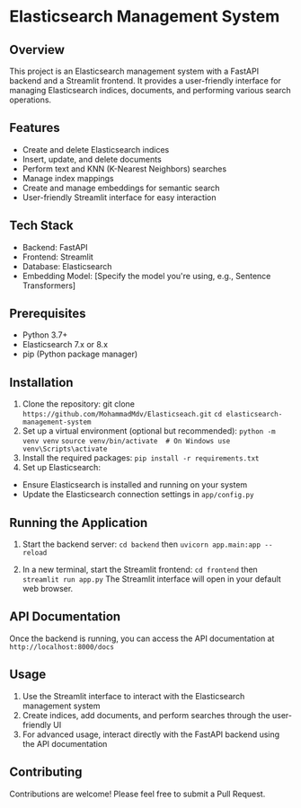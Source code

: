 # Elasticsearch Management System

## Overview
This project is an Elasticsearch management system with a FastAPI backend and a Streamlit frontend. It provides a user-friendly interface for managing Elasticsearch indices, documents, and performing various search operations.

## Features
- Create and delete Elasticsearch indices
- Insert, update, and delete documents
- Perform text and KNN (K-Nearest Neighbors) searches
- Manage index mappings
- Create and manage embeddings for semantic search
- User-friendly Streamlit interface for easy interaction

## Tech Stack
- Backend: FastAPI
- Frontend: Streamlit
- Database: Elasticsearch
- Embedding Model: [Specify the model you're using, e.g., Sentence Transformers]

## Prerequisites
- Python 3.7+
- Elasticsearch 7.x or 8.x
- pip (Python package manager)

## Installation

1. Clone the repository:
git clone ```https://github.com/MohammadMdv/Elasticseach.git```
```cd elasticsearch-management-system```
2. Set up a virtual environment (optional but recommended):
```python -m venv venv```
```source venv/bin/activate  # On Windows use venv\Scripts\activate```
3. Install the required packages:
```pip install -r requirements.txt```
4. Set up Elasticsearch:
- Ensure Elasticsearch is installed and running on your system
- Update the Elasticsearch connection settings in `app/config.py`

## Running the Application

1. Start the backend server:
```cd backend```
then
```uvicorn app.main:app --reload```


2. In a new terminal, start the Streamlit frontend:
```cd frontend```
then
```streamlit run app.py```
The Streamlit interface will open in your default web browser.

## API Documentation
Once the backend is running, you can access the API documentation at `http://localhost:8000/docs`

## Usage
1. Use the Streamlit interface to interact with the Elasticsearch management system
2. Create indices, add documents, and perform searches through the user-friendly UI
3. For advanced usage, interact directly with the FastAPI backend using the API documentation

## Contributing
Contributions are welcome! Please feel free to submit a Pull Request.
